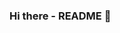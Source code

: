 ### Hi there - README 👋

<!--
**OzneKx/OzneKx** is a ✨ _special_ ✨ repository because its `README.md` (this file) appears on your GitHub profile.

<img width="auto" src="https://github.com/tgmarinho/tgmarinho/blob/master/banner.png">


# Kenzo De Albuquerque

## Olá pessoal 👋
Estou adquirindo conhecimentos de programação.
Sou estudante de Engenharia de Sofware :computer: (Bacharelado | 1° Período)

 :rocket:  &nbsp; Estudo na **PUC-PR | Curitiba-PR**
 <br/> :purple_heart: &nbsp; Estou aprendendo a desenvolver projetos em Front-end usando React
 <br/> :blush: &nbsp; Utilizando também CSS Grid Layout e Flexbox
 <br/> :computer: &nbsp; Minha stack: ReactJS, Node.js, React Native & Typescript
 <br/> 💬  &nbsp; Sobre mim: Curto tecnologias e games
 <br/> :email: &nbsp; Entre em contato comigo: [![Linkedin Badge](https://www.linkedin.com/in/kenzo-albuquerque-software-engineering/) 
| 
![Gmail Badge](kenzoalbuqk@gmail.com)
